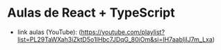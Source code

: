 # Aulas de React + TypeScript

- link aulas (YouTube): (https://youtube.com/playlist?list=PL29TaWXah3iZktD5o1IHbc7JDqG_80iOm&si=IH7aabIjIJ7m_Lxa)

